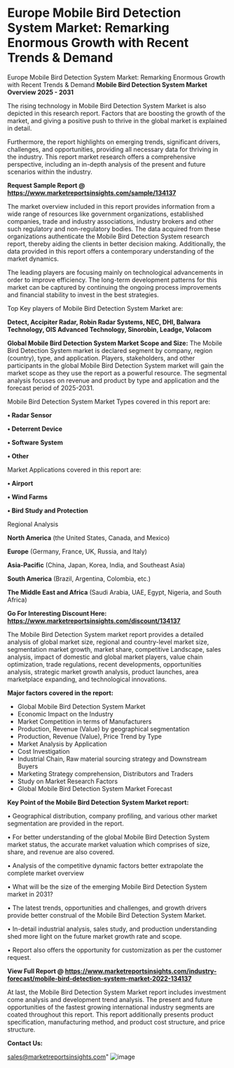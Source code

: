 # Europe Mobile Bird Detection System Market: Remarking Enormous Growth with Recent Trends & Demand
Europe Mobile Bird Detection System Market: Remarking Enormous Growth with Recent Trends & Demand
<Strong> Mobile Bird Detection System Market Overview 2025 - 2031</strong>

The rising technology in Mobile Bird Detection System Market is also depicted in this research report. Factors that are boosting the growth of the market, and giving a positive push to thrive in the global market is explained in detail.

Furthermore, the report highlights on emerging trends, significant drivers, challenges, and opportunities, providing all necessary data for thriving in the industry. This report market research offers a comprehensive perspective, including an in-depth analysis of the present and future scenarios within the industry.

<strong>Request Sample Report @ <a href=https://www.marketreportsinsights.com/sample/134137>https://www.marketreportsinsights.com/sample/134137</a></strong>

The market overview included in this report provides information from a wide range of resources like government organizations, established companies, trade and industry associations, industry brokers and other such regulatory and non-regulatory bodies. The data acquired from these organizations authenticate the Mobile Bird Detection System research report, thereby aiding the clients in better decision making. Additionally, the data provided in this report offers a contemporary understanding of the market dynamics.

The leading players are focusing mainly on technological advancements in order to improve efficiency. The long-term development patterns for this market can be captured by continuing the ongoing process improvements and financial stability to invest in the best strategies.

Top Key players of Mobile Bird Detection System Market are:

<strong>Detect, Accipiter Radar, Robin Radar Systems, NEC, DHI, Balwara Technology, OIS Advanced Technology, Sinorobin, Leadge, Volacom</strong>

<strong><b>Global Mobile Bird Detection System Market Scope and Size:</b></strong>
The Mobile Bird Detection System market is declared segment by company, region (country), type, and application. Players, stakeholders, and other participants in the global Mobile Bird Detection System market will gain the market scope as they use the report as a powerful resource. The segmental analysis focuses on revenue and product by type and application and the forecast period of 2025-2031.

Mobile Bird Detection System Market Types covered in this report are:

<strong>• Radar Sensor

• Deterrent Device

• Software System

• Other</strong>

Market Applications covered in this report are:

<strong>• Airport

• Wind Farms

• Bird Study and Protection</strong> 

Regional Analysis

<strong>North America</strong> (the United States, Canada, and Mexico)

<strong>Europe</strong> (Germany, France, UK, Russia, and Italy)

<strong>Asia-Pacific</strong> (China, Japan, Korea, India, and Southeast Asia)

<strong>South America</strong> (Brazil, Argentina, Colombia, etc.)

<strong>The Middle East and Africa</strong> (Saudi Arabia, UAE, Egypt, Nigeria, and South Africa)

<strong>Go For Interesting Discount Here: <a href=https://www.marketreportsinsights.com/discount/134137>https://www.marketreportsinsights.com/discount/134137</a></strong>

The Mobile Bird Detection System market report provides a detailed analysis of global market size, regional and country-level market size, segmentation market growth, market share, competitive Landscape, sales analysis, impact of domestic and global market players, value chain optimization, trade regulations, recent developments, opportunities analysis, strategic market growth analysis, product launches, area marketplace expanding, and technological innovations.

<strong><b>Major factors covered in the report:</b></strong>
<ul>
  <li>Global Mobile Bird Detection System Market </li>
  <li>Economic Impact on the Industry</li>
  <li>Market Competition in terms of Manufacturers</li>
  <li>Production, Revenue (Value) by geographical segmentation</li>
  <li>Production, Revenue (Value), Price Trend by Type</li>
  <li>Market Analysis by Application</li>
  <li>Cost Investigation</li>
  <li>Industrial Chain, Raw material sourcing strategy and Downstream Buyers</li>
  <li>Marketing Strategy comprehension, Distributors and Traders</li>
  <li>Study on Market Research Factors</li>
  <li>Global Mobile Bird Detection System Market Forecast</li>
</ul>

<strong><b>Key Point of the Mobile Bird Detection System Market report:</b></strong>

• Geographical distribution, company profiling, and various other market segmentation are provided in the report.

• For better understanding of the global Mobile Bird Detection System market status, the accurate market valuation which comprises of size, share, and revenue are also covered.

• Analysis of the competitive dynamic factors better extrapolate the complete market overview

• What will be the size of the emerging Mobile Bird Detection System market in 2031?

• The latest trends, opportunities and challenges, and growth drivers provide better construal of the Mobile Bird Detection System Market.

• In-detail industrial analysis, sales study, and production understanding shed more light on the future market growth rate and scope.

• Report also offers the opportunity for customization as per the customer request.

<strong><b>View Full Report @ <a href=https://www.marketreportsinsights.com/industry-forecast/mobile-bird-detection-system-market-2022-134137>https://www.marketreportsinsights.com/industry-forecast/mobile-bird-detection-system-market-2022-134137</a></b></strong>


At last, the Mobile Bird Detection System Market report includes investment come analysis and development trend analysis. The present and future opportunities of the fastest growing international industry segments are coated throughout this report. This report additionally presents product specification, manufacturing method, and product cost structure, and price structure.

<strong>Contact Us:</strong>

sales@marketreportsinsights.com"
![image](https://github.com/user-attachments/assets/2941b911-1c47-4948-a201-0101c4a6fdd2)
